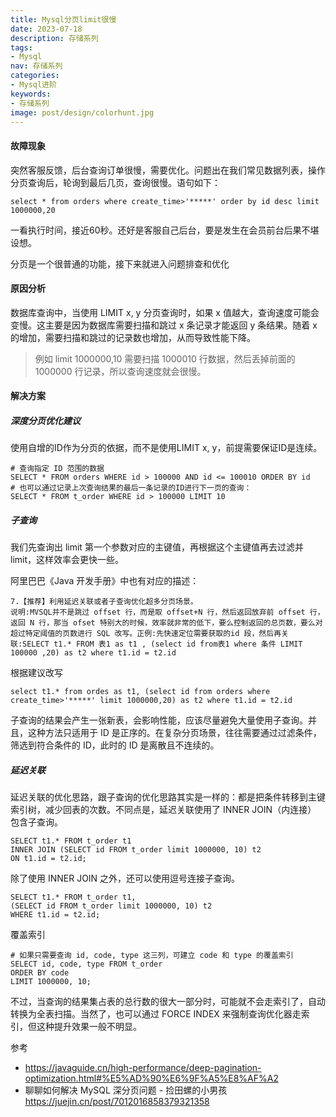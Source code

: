 ```yaml
---
title: Mysql分页limit很慢
date: 2023-07-18
description: 存储系列
tags:
- Mysql
nav: 存储系列
categories:
- Mysql进阶
keywords:
- 存储系列
image: post/design/colorhunt.jpg
---
```


#### 故障现象
突然客服反馈，后台查询订单很慢，需要优化。问题出在我们常见数据列表，操作分页查询后，轮询到最后几页，查询很慢。语句如下：
```
select * from orders where create_time>'*****' order by id desc limit 1000000,20
```
一看执行时间，接近60秒。还好是客服自己后台，要是发生在会员前台后果不堪设想。

分页是一个很普通的功能，接下来就进入问题排查和优化
#### 原因分析
数据库查询中，当使用 LIMIT x, y 分页查询时，如果 x 值越大，查询速度可能会变慢。这主要是因为数据库需要扫描和跳过 x 条记录才能返回 y 条结果。随着 x 的增加，需要扫描和跳过的记录数也增加，从而导致性能下降。
> 例如 limit 1000000,10 需要扫描 1000010 行数据，然后丢掉前面的 1000000 行记录，所以查询速度就会很慢。

#### 解决方案

##### 深度分页优化建议
使用自增的ID作为分页的依据，而不是使用LIMIT x, y，前提需要保证ID是连续。
```
# 查询指定 ID 范围的数据
SELECT * FROM orders WHERE id > 100000 AND id <= 100010 ORDER BY id
# 也可以通过记录上次查询结果的最后一条记录的ID进行下一页的查询：
SELECT * FROM t_order WHERE id > 100000 LIMIT 10
```

##### 子查询
我们先查询出 limit 第一个参数对应的主键值，再根据这个主键值再去过滤并 limit，这样效率会更快一些。

阿里巴巴《Java 开发手册》中也有对应的描述：
```
7.【推荐】利用延迟关联或者子查询优化超多分页场景。
说明:MVSQL并不是跳过 offset 行，而是取 offset+N 行，然后返回放弃前 offset 行，返回 N 行，那当 ofset 特别大的时候，效率就非常的低下，要么控制返回的总页数，要么对超过特定阈值的页数进行 SQL 改写。正例:先快速定位需要获取的id 段，然后再关联:SELECT t1.* FROM 表1 as t1 , (select id from表1 where 条件 LIMIT 100000 ,20) as t2 where t1.id = t2.id
```
根据建议改写
```
select t1.* from ordes as t1, (select id from orders where create_time>'*****' limit 1000000,20) as t2 where t1.id = t2.id
```
子查询的结果会产生一张新表，会影响性能，应该尽量避免大量使用子查询。并且，这种方法只适用于 ID 是正序的。在复杂分页场景，往往需要通过过滤条件，筛选到符合条件的 ID，此时的 ID 是离散且不连续的。

##### 延迟关联
延迟关联的优化思路，跟子查询的优化思路其实是一样的：都是把条件转移到主键索引树，减少回表的次数。不同点是，延迟关联使用了 INNER JOIN（内连接） 包含子查询。
```
SELECT t1.* FROM t_order t1
INNER JOIN (SELECT id FROM t_order limit 1000000, 10) t2
ON t1.id = t2.id;
```
除了使用 INNER JOIN 之外，还可以使用逗号连接子查询。
```
SELECT t1.* FROM t_order t1,
(SELECT id FROM t_order limit 1000000, 10) t2
WHERE t1.id = t2.id;
```
覆盖索引
```
# 如果只需要查询 id, code, type 这三列，可建立 code 和 type 的覆盖索引
SELECT id, code, type FROM t_order
ORDER BY code
LIMIT 1000000, 10;
```
不过，当查询的结果集占表的总行数的很大一部分时，可能就不会走索引了，自动转换为全表扫描。当然了，也可以通过 FORCE INDEX 来强制查询优化器走索引，但这种提升效果一般不明显。






参考
- https://javaguide.cn/high-performance/deep-pagination-optimization.html#%E5%AD%90%E6%9F%A5%E8%AF%A2
- 聊聊如何解决 MySQL 深分页问题 - 捡田螺的小男孩 https://juejin.cn/post/7012016858379321358